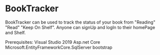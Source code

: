 # BookTracker
BookTracker can be used to track the status of your book from "Reading" "Read" "Keep On Shelf".
Anyone can signUp and logIn to their homePage and Shelf.

Prerequisites:
              Visual Studio 2019 Asp.net Core
              Microsoft.EntityFrameworkCore.SqlServer
              bootstrap
              
              


